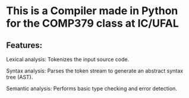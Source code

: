 # This is a Compiler made in Python for the COMP379 class at IC/UFAL

## Features:
Lexical analysis: Tokenizes the input source code.

Syntax analysis: Parses the token stream to generate an abstract syntax tree (AST).

Semantic analysis: Performs basic type checking and error detection.
